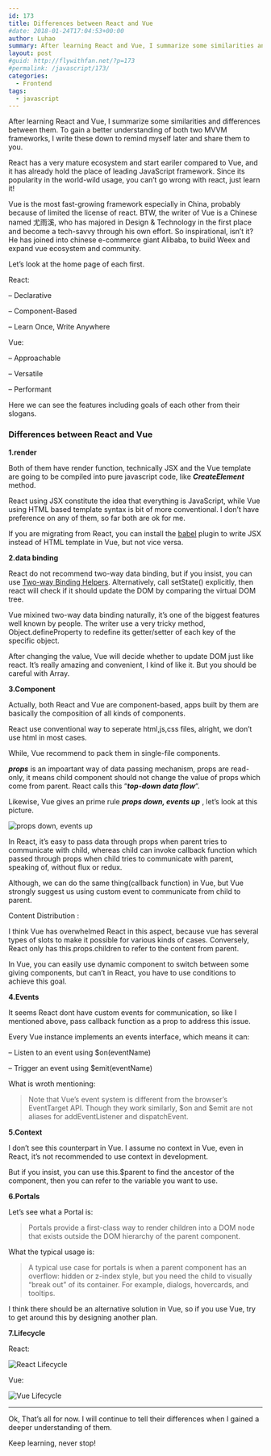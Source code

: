 ```yaml
---
id: 173
title: Differences between React and Vue
#date: 2018-01-24T17:04:53+00:00
author: Luhao
summary: After learning React and Vue, I summarize some similarities and differences between them. To gain a better understanding of both two MVVM frameworks, I write these down to remind myself later and share them to you.
layout: post
#guid: http://flywithfan.net/?p=173
#permalink: /javascript/173/
categories:
  - Frontend
tags:
  - javascript
---
```


After learning React and Vue, I summarize some similarities and differences between them. To gain a better understanding of both two MVVM frameworks, I write these down to remind myself later and share them to you.

React has a very mature ecosystem and start eariler compared to Vue, and it has already hold the place of leading JavaScript framework. Since its popularity in the world-wild usage, you can&#8217;t go wrong with react, just learn it!

Vue is the most fast-growing framework especially in China, probably because of limited the license of react. BTW, the writer of Vue is a Chinese named 尤雨溪, who has majored in Design & Technology in the first place and become a tech-savvy through his own effort. So inspirational, isn&#8217;t it? He has joined into chinese e-commerce giant Alibaba, to build Weex and expand vue ecosystem and community.

Let&#8217;s look at the home page of each first.

React:

&#8211; Declarative

&#8211; Component-Based

&#8211; Learn Once, Write Anywhere

Vue:

&#8211; Approachable

&#8211; Versatile

&#8211; Performant

Here we can see the features including goals of each other from their slogans.

### Differences between React and Vue

**1.render**

Both of them have render function, technically JSX and the Vue template are going to be compiled into pure javascript code, like **_CreateElement_** method.

React using JSX constitute the idea that everything is JavaScript, while Vue using HTML based template syntax is bit of more conventional. I don&#8217;t have preference on any of them, so far both are ok for me.

If you are migrating from React, you can install the [babel](https://github.com/vuejs/babel-plugin-transform-vue-jsx) plugin to write JSX instead of HTML template in Vue, but not vice versa.

**2.data binding**

React do not recommend two-way data binding, but if you insist, you can use [Two-way Binding Helpers](https://reactjs.org/docs/two-way-binding-helpers.html). Alternatively, call setState() explicitly, then react will check if it should update the DOM by comparing the virtual DOM tree.

Vue mixined two-way data binding naturally, it&#8217;s one of the biggest features well known by people. The writer use a very tricky method, Object.defineProperty to redefine its getter/setter of each key of the specific object.

After changing the value, Vue will decide whether to update DOM just like react. It&#8217;s really amazing and convenient, I kind of like it. But you should be careful with Array.

**3.Component**

Actually, both React and Vue are component-based, apps built by them are basically the composition of all kinds of components.

React use conventional way to seperate html,js,css files, alright, we don&#8217;t use html in most cases.

While, Vue recommend to pack them in single-file components.

**_props_** is an impoartant way of data passing mechanism, props are read-only, it means child component should not change the value of props which come from parent. React calls this &#8220;**_top-down data flow_**&#8220;.

Likewise, Vue gives an prime rule **_props down, events up_** , let&#8217;s look at this picture.

![props down, events up](https://vuejs.org/images/props-events.png)

In React, it&#8217;s easy to pass data through props when parent tries to communicate with child, whereas child can invoke callback function which passed through props when child tries to communicate with parent, speaking of, without flux or redux.

Although, we can do the same thing(callback function) in Vue, but Vue strongly suggest us using custom event to communicate from child to parent.

Content Distribution :

I think Vue has overwhelmed React in this aspect, because vue has several types of slots to make it possible for various kinds of cases. Conversely, React only has this.props.children to refer to the content from parent.

In Vue, you can easily use dynamic component to switch between some giving components, but can&#8217;t in React, you have to use conditions to achieve this goal.

**4.Events**

It seems React dont have custom events for communication, so like I mentioned above, pass callback function as a prop to address this issue.

Every Vue instance implements an events interface, which means it can:

&#8211; Listen to an event using $on(eventName)

&#8211; Trigger an event using $emit(eventName)

What is wroth mentioning:

> Note that Vue’s event system is different from the browser’s EventTarget API. Though they work similarly, $on and $emit are not aliases for addEventListener and dispatchEvent.

**5.Context**

I don&#8217;t see this counterpart in Vue. I assume no context in Vue, even in React, it&#8217;s not recommended to use context in development.

But if you insist, you can use this.$parent to find the ancestor of the component, then you can refer to the variable you want to use.

**6.Portals**

Let&#8217;s see what a Portal is:

> Portals provide a first-class way to render children into a DOM node that exists outside the DOM hierarchy of the parent component.

What the typical usage is:

> A typical use case for portals is when a parent component has an overflow: hidden or z-index style, but you need the child to visually “break out” of its container. For example, dialogs, hovercards, and tooltips.

I think there should be an alternative solution in Vue, so if you use Vue, try to get around this by designing another plan.

**7.Lifecycle**

React:

![React Lifecycle](https://i.pinimg.com/736x/9a/47/85/9a4785fc7d0a9651433877109719a371--life-cycles-software-development.jpg)

Vue:

![Vue Lifecycle](https://vuejs.org/images/lifecycle.png)

---

Ok, That&#8217;s all for now. I will continue to tell their differences when I gained a deeper understanding of them.

Keep learning, never stop!
